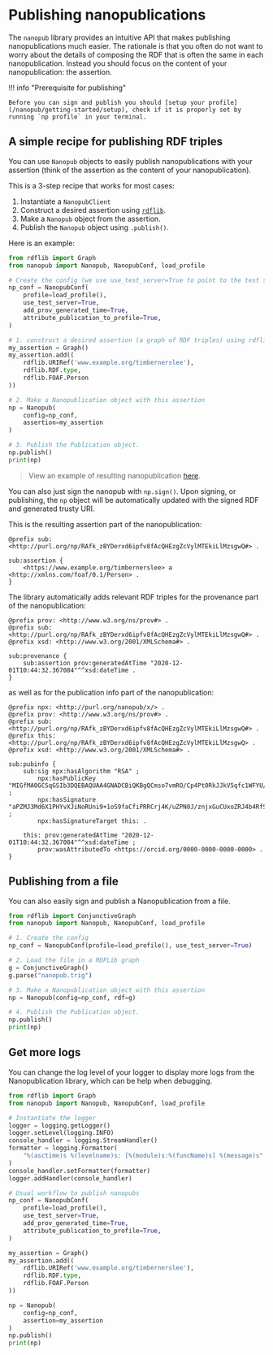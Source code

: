 # Publishing nanopublications

The `nanopub` library provides an intuitive API that makes publishing nanopublications much easier. The rationale is that you often do not want to worry about the details of composing the RDF that is often the same in each nanopublication. Instead you should focus on the content of your nanopublication: the assertion.

!!! info "Prerequisite for publishing"

	Before you can sign and publish you should [setup your profile](/nanopub/getting-started/setup), check if it is properly set by running `np profile` in your terminal.


## A simple recipe for publishing RDF triples

You can use `Nanopub` objects to easily publish nanopublications with your assertion (think of the assertion as the content of your nanopublication).

This is a 3-step recipe that works for most cases:
  1) Instantiate a `NanopubClient`
  2) Construct a desired assertion using [`rdflib`](https://rdflib.readthedocs.io/en/stable/).
  3) Make a `Nanopub` object from the assertion.
  4) Publish the `Nanopub` object using `.publish()`.

Here is an example:
```python
from rdflib import Graph
from nanopub import Nanopub, NanopubConf, load_profile

# Create the config (we use use_test_server=True to point to the test server)
np_conf = NanopubConf(
    profile=load_profile(),
    use_test_server=True,
    add_prov_generated_time=True,
    attribute_publication_to_profile=True,
)

# 1. construct a desired assertion (a graph of RDF triples) using rdflib
my_assertion = Graph()
my_assertion.add((
    rdflib.URIRef('www.example.org/timbernerslee'),
    rdflib.RDF.type,
    rdflib.FOAF.Person
))

# 2. Make a Nanopublication object with this assertion
np = Nanopub(
    config=np_conf,
    assertion=my_assertion
)

# 3. Publish the Publication object.
np.publish()
print(np)
```
> View an example of resulting nanopublication [here](http://purl.org/np/RAfk_zBYDerxd6ipfv8fAcQHEzgZcVylMTEkiLlMzsgwQ).

You can also just sign the nanopub with `np.sign()`. Upon signing, or publishing, the `np` object will be automatically updated with the signed RDF and generated trusty URI.

This is the resulting assertion part of the nanopublication:

```turtle
@prefix sub: <http://purl.org/np/RAfk_zBYDerxd6ipfv8fAcQHEzgZcVylMTEkiLlMzsgwQ#> .

sub:assertion {
    <https://www.example.org/timbernerslee> a <http://xmlns.com/foaf/0.1/Person> .
}
```

The library automatically adds relevant RDF triples for the provenance part of the nanopublication:
```turtle
@prefix prov: <http://www.w3.org/ns/prov#> .
@prefix sub: <http://purl.org/np/RAfk_zBYDerxd6ipfv8fAcQHEzgZcVylMTEkiLlMzsgwQ#> .
@prefix xsd: <http://www.w3.org/2001/XMLSchema#> .

sub:provenance {
    sub:assertion prov:generatedAtTime "2020-12-01T10:44:32.367084"^^xsd:dateTime .
}
```
as well as for the publication info part of the nanopublication:
```turtle
@prefix npx: <http://purl.org/nanopub/x/> .
@prefix prov: <http://www.w3.org/ns/prov#> .
@prefix sub: <http://purl.org/np/RAfk_zBYDerxd6ipfv8fAcQHEzgZcVylMTEkiLlMzsgwQ#> .
@prefix this: <http://purl.org/np/RAfk_zBYDerxd6ipfv8fAcQHEzgZcVylMTEkiLlMzsgwQ> .
@prefix xsd: <http://www.w3.org/2001/XMLSchema#> .

sub:pubinfo {
    sub:sig npx:hasAlgorithm "RSA" ;
        npx:hasPublicKey "MIGfMA0GCSqGSIb3DQEBAQUAA4GNADCBiQKBgQCmso7vmRO/Cp4Pt0RkJJkV5qfc1WFYU/jMtkdxxb5+lfIVXNV97XQnM1Tj4fkb/W6jkP6fHl8mj8Q7hl7VgUnQ6I+B7cMGpxW9Z8Br+JNx8DPMMt08VCH5+JMENPRKl91r7rF/YPWCAgL9eqXSixCNMNAj5RBmMTQoPuRkpgmt1wIDAQAB" ;
        npx:hasSignature "aPZMJ3Md6X1PHYvXJiNoRUni9+1oS9faCfiPRRCrj4K/uZPN0J/znjxGuCUxoZRJ4b4RfSxmHFGRKfCFusJX+7Y3xuxYx4GYHzYhBciK7T5pO02V4w6sdwHLKd5E+Wcl0PTr2t3lEjq6yzY98wEXlZLAbaRDBJvzpg5xORifQDw=" ;
        npx:hasSignatureTarget this: .

    this: prov:generatedAtTime "2020-12-01T10:44:32.367084"^^xsd:dateTime ;
        prov:wasAttributedTo <https://orcid.org/0000-0000-0000-0000> .
}
```

## Publishing from a file

You can also easily sign and publish a Nanopublication from a file.

```python
from rdflib import ConjunctiveGraph
from nanopub import Nanopub, NanopubConf, load_profile

# 1. Create the config
np_conf = NanopubConf(profile=load_profile(), use_test_server=True)

# 2. Load the file in a RDFLib graph
g = ConjunctiveGraph()
g.parse("nanopub.trig")

# 3. Make a Nanopublication object with this assertion
np = Nanopub(config=np_conf, rdf=g)

# 4. Publish the Publication object.
np.publish()
print(np)
```

## Get more logs

You can change the log level of your logger to display more logs from the Nanopublication library, which can be help when debugging.

```python
from rdflib import Graph
from nanopub import Nanopub, NanopubConf, load_profile

# Instantiate the logger
logger = logging.getLogger()
logger.setLevel(logging.INFO)
console_handler = logging.StreamHandler()
formatter = logging.Formatter(
    "%(asctime)s %(levelname)s: [%(module)s:%(funcName)s] %(message)s"
)
console_handler.setFormatter(formatter)
logger.addHandler(console_handler)

# Usual workflow to publish nanopubs
np_conf = NanopubConf(
    profile=load_profile(),
    use_test_server=True,
    add_prov_generated_time=True,
    attribute_publication_to_profile=True,
)

my_assertion = Graph()
my_assertion.add((
    rdflib.URIRef('www.example.org/timbernerslee'),
    rdflib.RDF.type,
    rdflib.FOAF.Person
))

np = Nanopub(
    config=np_conf,
    assertion=my_assertion
)
np.publish()
print(np)
```
